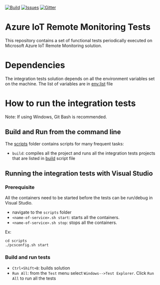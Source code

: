 [![Build][build-badge]][build-url]
[![Issues][issues-badge]][issues-url]
[![Gitter][gitter-badge]][gitter-url]

Azure IoT Remote Monitoring Tests
=================================

This repository contains a set of functional tests periodically executed
on Microsoft Azure IoT Remote Monitoring solution.

Dependencies
============

The integration tests solution depends on all the environment variables set on the machine. The list of variables are in [env.list](scripts/env.list) file

How to run the integration tests
===========================

Note: If using Windows, Git Bash is recommended.

## Build and Run from the command line

The [scripts](scripts) folder contains scripts for many frequent tasks:

* `build`: compiles all the project and runs all the integration tests projects that are listed in [build](scripts/build) script file

## Running the integration tests with Visual Studio

### Prerequisite

All the containers need to be started before the tests can be run/debug in Visual Studio.

* navigate to the `scripts` folder
* `<name-of-service>.sh start`: starts all the containers.
* `<name-of-service>.sh stop`: stops all the containers.

Ex:
```
cd scripts
./pcsconfig.sh start
```

### Build and run tests

* `Ctrl+Shift+B`: builds solution
* `Run All`: from the `Test` menu select `Windows-->Test Explorer`. Click `Run All` to run all the tests 


[build-badge]: https://img.shields.io/travis/Azure/azure-iot-pcs-remote-monitoring-dotnet-tests.svg
[build-url]: https://travis-ci.org/Azure/azure-iot-pcs-remote-monitoring-dotnet-tests
[issues-badge]: https://img.shields.io/github/issues/azure/azure-iot-pcs-remote-monitoring-dotnet-tests.svg
[issues-url]: https://github.com/azure/azure-iot-pcs-remote-monitoring-dotnet-tests/issues
[gitter-badge]: https://img.shields.io/gitter/room/azure/iot-solutions.js.svg
[gitter-url]: https://gitter.im/azure/iot-solutions
